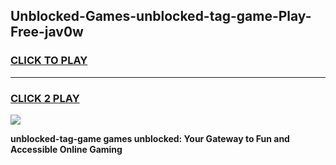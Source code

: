 
## Unblocked-Games-unblocked-tag-game-Play-Free-jav0w
<h3>
<a href="https://premium76.site?title=unblocked-tag-game&ref=09A">CLICK TO PLAY</a></h3>
<hr>

<h3>
<a href="https://premium76.site?title=unblocked-tag-game&ref=09A">CLICK 2 PLAY</a>
  
</h3>

<a href="https://premium76.site?title=unblocked-tag-game&ref=09A"><img src="https://clearcache.store/games.png"></a>


**unblocked-tag-game games unblocked: Your Gateway to Fun and Accessible Online Gaming**
